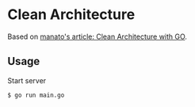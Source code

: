 # Clean Architecture

Based on [manato's article: Clean Architecture with GO](https://medium.com/manato/clean-architecture-with-go-bce409427d31).

## Usage

Start server

```.sh
$ go run main.go
```
